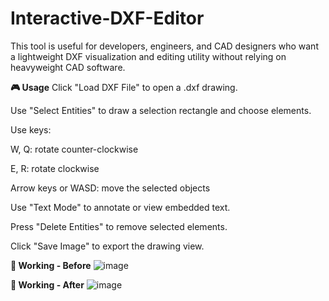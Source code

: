 # Interactive-DXF-Editor
This tool is useful for developers, engineers, and CAD designers who want a lightweight DXF visualization and editing utility without relying on heavyweight CAD software.


**🎮 Usage**
Click "Load DXF File" to open a .dxf drawing.

Use "Select Entities" to draw a selection rectangle and choose elements.

Use keys:

W, Q: rotate counter-clockwise

E, R: rotate clockwise

Arrow keys or WASD: move the selected objects

Use "Text Mode" to annotate or view embedded text.

Press "Delete Entities" to remove selected elements.

Click "Save Image" to export the drawing view.

**🎨 Working - Before**
![image](https://github.com/user-attachments/assets/c4f9d215-e123-4680-99de-380dcb1d3e4f)

**🎨 Working - After**
![image](https://github.com/user-attachments/assets/22022768-7528-4bc5-bd5b-9312d6ccd503)
